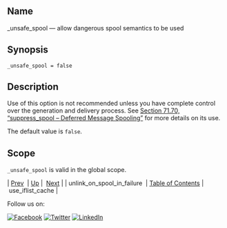 <a name="conf.ref.unsafe_spool"></a>
## Name

_unsafe_spool — allow dangerous spool semantics to be used

## Synopsis

`_unsafe_spool = false`

<a name="idp27277680"></a>
## Description

Use of this option is not recommended unless you have complete control over the generation and delivery process. See [Section 71.70, “suppress_spool – Deferred Message Spooling”](modules.suppress_spool.php "71.70. suppress_spool – Deferred Message Spooling") for more details on its use.

The default value is `false`.

<a name="idp27281104"></a>
## Scope

`_unsafe_spool` is valid in the global scope.

| [Prev](conf.ref.unlink_on_spool_in_failure.php)  | [Up](config.options.ref.php) |  [Next](conf.ref.use_iflist_cache.php) |
| unlink_on_spool_in_failure  | [Table of Contents](index.php) |  use_iflist_cache |

Follow us on:

[![Facebook](https://support.messagesystems.com/images/icon-facebook.png)](http://www.facebook.com/messagesystems) [![Twitter](https://support.messagesystems.com/images/icon-twitter.png)](http://twitter.com/#!/MessageSystems) [![LinkedIn](https://support.messagesystems.com/images/icon-linkedin.png)](http://www.linkedin.com/company/message-systems)